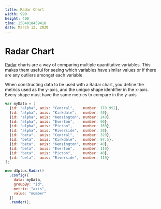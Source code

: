 ```yaml
---
title: Radar Chart
width: 990
height: 400
time: 1584018459418
date: March 12, 2020
---
```


# Radar Chart

[Radar](http://d3plus.org/docs/#Radar) charts are a way of comparing multiple quantitative variables. This makes them useful for seeing which variables have similar values or if there are any outliers amongst each variable.

When constructing data to be used with a Radar chart, you define the metrics used as the y-axis, and the unique shape identifier in the x-axis. Every shape must have the same metrics to compare in the y-axis.

```js
var myData = [
  {id: "alpha", axis: "Central",    number: 170.992},
  {id: "alpha", axis: "Kirkdale",   number: 40},
  {id: "alpha", axis: "Kensington", number: 240},
  {id: "alpha", axis: "Everton",    number: 90},
  {id: "alpha", axis: "Picton",     number: 160},
  {id: "alpha", axis: "Riverside",  number: 30},
  {id: "beta",  axis: "Central",    number: 320},
  {id: "beta",  axis: "Kirkdale",   number: 97.5},
  {id: "beta",  axis: "Kensington", number: 40},
  {id: "beta",  axis: "Everton",    number: 110},
  {id: "beta",  axis: "Picton",     number: 40},
  {id: "beta",  axis: "Riverside",  number: 110}
];

new d3plus.Radar()
  .config({
    data: myData,
    groupBy: "id",
    metric: "axis",
    value: "number"
  })
  .render();
```
